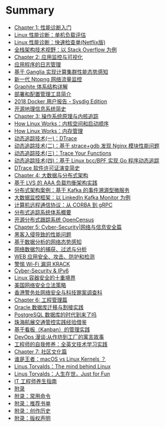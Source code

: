 # Summary

* [Chapter 1: 性能诊断入门]()
* [Linux 性能诊断：单机负载评估](chapter/abc/Linux-Perf-Load.md)
* [Linux 性能诊断：快速检查单(Netflix版)](chapter/abc/Linux-Perf-Netflix.md)
* [全栈架构技术视野：以 Stack Overflow 为例](chapter/abc/OpenSource-StackOverflow.md)
* [Chapter 2: 应用监控与可视化]()
* [应用程序的日志管理](chapter/tools/Log.md)
* [基于 Ganglia 实现计算集群性能态势感知](chapter/tools/OpenSource-Ganglia.md)
* [新一代 Ntopng 网络流量监控](chapter/tools/Network-Ntopng.md)
* [Graphite 体系结构详解](chapter/tools/Visualization-Graphite.md)
* [部署和配置管理工具简介](chapter/tools/DevOps-Deployment.md)
* [2018 Docker 用户报告 - Sysdig Edition](chapter/tools/DevOps-Container-Usage.md)
* [开源地理信息系统简史](chapter/tools/Visualization-GIS.md)
* [Chapter 3: 操作系统原理与内核追踪]()
* [How Linux Works：内核空间和启动顺序](chapter/kernel/Linux-Works.md)
* [How Linux Works：内存管理](chapter/kernel/Linux-Works-Memory.md)
* [动态追踪技术(一)：DTrace](chapter/dtrace/DTrace.md)
* [动态追踪技术(二)：基于 strace+gdb 发现 Nginx 模块性能问题](chapter/dtrace/DTrace_Strace_Gdb.md)
* [动态追踪技术(三)：Trace Your Functions](chapter/dtrace/DTrace_FTrace.md)
* [动态追踪技术(四)：基于 Linux bcc/BPF 实现 Go 程序动态追踪](chapter/dtrace/DTrace_bcc.md)
* [DTrace 软件许可证演变简史](chapter/culture/DTrace_Linux.md)
* [Chapter 4: 大数据与分布式架构]()
* [基于 LVS 的 AAA 负载均衡架构实践](chapter/distributed/AAA.md)
* [分布式架构案例：基于 Kafka 的事件溯源型微服务](chapter/distributed/OpenSource-Kafka-Microservice.md)
* [大数据监控框架：以 LinkedIn Kafka Monitor 为例](chapter/tools/DevOps-Kafka-Monitor.md)
* [计算机远程通信协议：从 CORBA 到 gRPC](chapter/distributed/Protocol-gRPC.md)
* [分布式追踪系统体系概要](chapter/distributed/DevOps-OpenTracing.md)
* [开源分布式跟踪系统 OpenCensus](chapter/distributed/DevOps-OpenCensus.md)
* [Chapter 5: Cyber-Security|网络与信息安全篇]()
* [黑客入侵导致的性能问题](chapter/security/CyberSecurity-SSH.md)
* [基于数据分析的网络态势感知](chapter/security/Network-sFlow.md)
* [网络数据包的捕获、过滤与分析](chapter/security/Network-Pcap.md)
* [WEB 应用安全、攻击、防护和检测](chapter/security/CyberSecurity-Headers.md)
* [警惕 Wi-Fi 漏洞 KRACK](chapter/security/CyberSecurity-Headers.md)
* [Cyber-Security & IPv6](chapter/security/Protocol-IPv6.md)
* [Linux 容器安全的十重境界](chapter/security/DevOps-Container-Security.md)
* [美国网络安全立法策略](chapter/security/law.md)
* [香港警务处网络安全与科技罪案调查科](chapter/security/CyberSecurity-CSTCB.md)
* [Chapter 6: 工程管理篇]()
* [Oracle 数据库迁移与割接实践](chapter/thinking/Technology-Oracle.md)
* [PostgreSQL 数据库的时代到来了吗](chapter/distributed/OpenSource-DB-PostgreSQL.md)
* [珠海航展交通管控实践经验借鉴](chapter/thinking/Network-Traffic.md)
* [基于看板（Kanban）的管理实践](chapter/thinking/Teamwork-Kanban.md)
* [DevOps 漫谈:从作坊到工厂的寓言故事](chapter/thinking/DevOps-Phoenix.md)
* [工程师的自我修养：全英文技术学习实践](chapter/thinking/Technology-English.md)
* [Chapter 7: 社区文化篇]()
* [谁是王者：macOS vs Linux Kernels ？](chapter/culture/Linux-Win-Mac.md)
* [Linus Torvalds：The mind behind Linux](chapter/culture/Linus.md)
* [Linus Torvalds：人生在世，Just for Fun](chapter/culture/Linus_JustForFun.md)
* [IT 工程师养生指南](chapter/culture/Health.md)
* [附录]()
* [附录：常用命令](chapter/abc/Linux-Commands.md)
* [附录：推荐书单](chapter/books/books.md)
* [附录：创作历史](chapter/about/eBook-LPM.md)
* [附录：版权声明](chapter/about/License.md)
